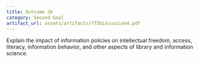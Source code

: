 ```yaml
---
title: Outcome 2b
category: Second Goal
artifact_url: assets/artifacts/775Discussion4.pdf
---
```

Explain the impact of information policies on intellectual freedom, access, literacy, information behavior, and other aspects of library and information science.



